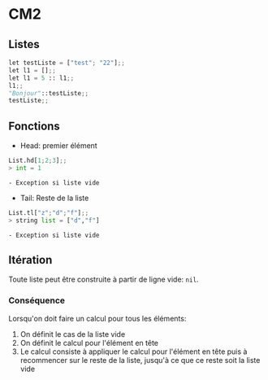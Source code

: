 # CM2

## Listes
```py
let testListe = ["test"; "22"];;
let l1 = [];;
let l1 = 5 :: l1;;
l1;;
"Bonjour"::testListe;;
testListe;;
```

## Fonctions
- Head: premier élément
```py
List.hd[1;2;3];;
> int = 1
```
	- Exception si liste vide
- Tail: Reste de la liste
```py
List.tl["z";"d";"f"];;
> string list = ["d","f"]
```     
	- Exception si liste vide

## Itération
Toute liste peut être construite à partir de ligne vide: `nil`.     
### Conséquence
Lorsqu'on doit faire un calcul pour tous les éléments:
1. On définit le cas de la liste vide
2. On définit le calcul pour l'élément en tête
3. Le calcul consiste à appliquer le calcul pour l'élément en tête puis à recommencer sur le reste de la liste, jusqu'à ce que ce reste soit la liste vide
